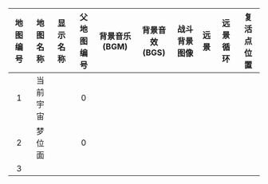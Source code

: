 | 地图编号 | 地图名称 | 显示名称 | 父地图编号 | 背景音乐(BGM) | 背景音效(BGS) | 战斗背景图像 | 远景  | 远景循环 | 复活点位置 |
| :------: | :------: | :------: | :--------: | :-----------: | :-----------: | :----------: | :---: | :------: | :--------: |
|    1     | 当前宇宙 |          |     0      |
|    2     |  梦位面  |          |     0      |
|    3     |